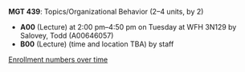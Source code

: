**MGT 439**: Topics/Organizational Behavior (2–4 units, by 2)

- **A00** (Lecture) at 2:00 pm–4:50 pm on Tuesday at WFH 3N129 by Salovey, Todd (A00646057)
- **B00** (Lecture) (time and location TBA) by staff

[Enrollment numbers over time](./MGT439.tsv)
